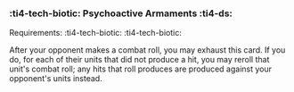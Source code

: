 ### :ti4-tech-biotic: **Psychoactive Armaments** :ti4-ds:

Requirements: :ti4-tech-biotic: :ti4-tech-biotic:

After your opponent makes a combat roll, you may exhaust this card.
If you do, for each of their units that did not produce a hit, you may reroll that unit's combat roll; any hits that roll produces are produced against your opponent's units instead.
